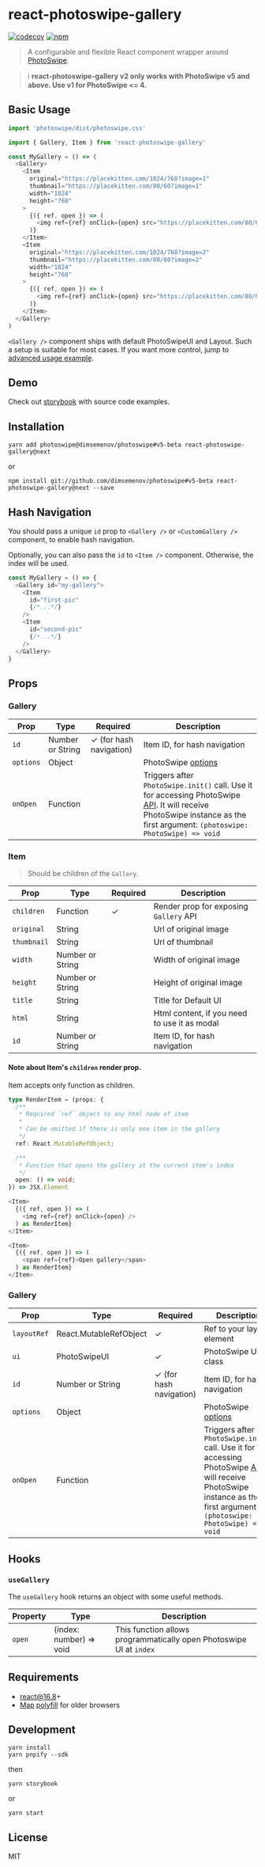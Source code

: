 # react-photoswipe-gallery

[![codecov](https://codecov.io/gh/dromru/react-photoswipe-gallery/branch/master/graph/badge.svg)](https://codecov.io/gh/dromru/react-photoswipe-gallery) [![npm](https://img.shields.io/npm/v/react-photoswipe-gallery.svg)](https://www.npmjs.com/package/react-photoswipe-gallery)

> A configurable and flexible React component wrapper around [PhotoSwipe](https://photoswipe.com/).

> ℹ️ **react-photoswipe-gallery v2 only works with PhotoSwipe v5 and above. Use v1 for PhotoSwipe <= 4.**

## Basic Usage

```javascript
import 'photoswipe/dist/photoswipe.css'

import { Gallery, Item } from 'react-photoswipe-gallery'

const MyGallery = () => (
  <Gallery>
    <Item
      original="https://placekitten.com/1024/768?image=1"
      thumbnail="https://placekitten.com/80/60?image=1"
      width="1024"
      height="768"
    >
      {({ ref, open }) => (
        <img ref={ref} onClick={open} src="https://placekitten.com/80/60?image=1" />
      )}
    </Item>
    <Item
      original="https://placekitten.com/1024/768?image=2"
      thumbnail="https://placekitten.com/80/60?image=2"
      width="1024"
      height="768"
    >
      {({ ref, open }) => (
        <img ref={ref} onClick={open} src="https://placekitten.com/80/60?image=2" />
      )}
    </Item>
  </Gallery>
)
```

`<Gallery />` component ships with default PhotoSwipeUI and Layout. Such a setup is suitable for most cases. If you want more control, jump to [advanced usage example](#advanced-usage).

## Demo

Check out [storybook](https://dromru.github.io/react-photoswipe-gallery/photoswipe-v5/) with source code examples.

## Installation

```shell
yarn add photoswipe@dimsemenov/photoswipe#v5-beta react-photoswipe-gallery@next
```

or

```shell
npm install git://github.com/dimsemenov/photoswipe#v5-beta react-photoswipe-gallery@next --save
```

## Hash Navigation

You should pass a unique `id` prop to `<Gallery />` or `<CustomGallery />` component, to enable hash navigation.

Optionally, you can also pass the `id` to `<Item />` component. Otherwise, the index will be used.

```javascript
const MyGallery = () => {
  <Gallery id="my-gallery">
    <Item
      id="first-pic"
      {/*...*/}
    />
    <Item
      id="second-pic"
      {/*...*/}
    />
  </Gallery>
}
```

## Props

### Gallery

<a name="gallery-props"></a>

| Prop | Type | Required | Description |
| - | - | - | - |
| `id` | Number or String | ✓ (for hash navigation) | Item ID, for hash navigation |
| `options` | Object | | PhotoSwipe [options](https://photoswipe.com/documentation/options.html) |
| `onOpen` | Function | | Triggers after `PhotoSwipe.init()` call. Use it for accessing PhotoSwipe [API](https://photoswipe.com/documentation/api.html). It will receive PhotoSwipe instance as the first argument: `(photoswipe: PhotoSwipe) => void` |

### Item

> Should be children of the `Gallery`.

<a name="item-props"></a>

| Prop | Type | Required | Description |
| - | - | - | - |
| `children` | Function | ✓ | Render prop for exposing `Gallery` API |
| `original` | String |  | Url of original image |
| `thumbnail` | String |  | Url of thumbnail |
| `width` | Number or String |  | Width of original image |
| `height` | Number or String |  | Height of original image |
| `title` | String |  | Title for Default UI |
| `html` | String |  | Html content, if you need to use it as modal |
| `id` | Number or String |  | Item ID, for hash navigation |

#### Note about Item's `children` render prop.

Item accepts only function as children.

```typescript
type RenderItem = (props: {
  /**
   * Required `ref` object to any html node of item
   *
   * Can be omitted if there is only one item in the gallery
   */
  ref: React.MutableRefObject;

  /**
   * Function that opens the gallery at the current item's index
   */
  open: () => void;
}) => JSX.Element

<Item>
  {({ ref, open }) => (
    <img ref={ref} onClick={open} />
  ) as RenderItem}
</Item>

<Item>
  {({ ref, open }) => (
    <span ref={ref}>Open gallery</span>
  ) as RenderItem}
</Item>
```

### Gallery

<a name="gallery-props"></a>

| Prop | Type | Required | Description |
| - | - | - | - |
| `layoutRef` | React.MutableRefObject<HTMLElement> | ✓ | Ref to your layout element |
| `ui` | PhotoSwipeUI | ✓ | PhotoSwipe UI class |
| `id` | Number or String | ✓ (for hash navigation) | Item ID, for hash navigation |
| `options` | Object | | PhotoSwipe [options](https://photoswipe.com/documentation/options.html) |
| `onOpen` | Function | | Triggers after `PhotoSwipe.init()` call. Use it for accessing PhotoSwipe [API](https://photoswipe.com/documentation/api.html). It will receive PhotoSwipe instance as the first argument: `(photoswipe: PhotoSwipe) => void` |

## Hooks

### `useGallery`

The `useGallery` hook returns an object with some useful methods.

| Property | Type | Description |
| - | - | - |
| `open` | (index: number) => void | This function allows programmatically open Photoswipe UI at `index`|



## Requirements

* react@16.8+
* [Map](https://developer.mozilla.org/en-US/docs/Web/JavaScript/Reference/Global_Objects/Map) [polyfill](https://github.com/zloirock/core-js) for older browsers

## Development

```shell
yarn install
yarn pnpify --sdk
```
then
```shell
yarn storybook
```
or
```shell
yarn start
```

## License

MIT
